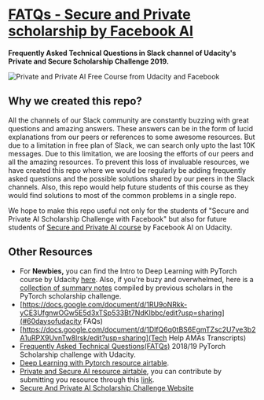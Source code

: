 # [FATQs - Secure and Private  scholarship by Facebook AI](https://fatqs-private-and-secure-ai.herokuapp.com/)
**Frequently Asked Technical Questions in Slack channel of Udacity's Private and Secure Scholarship Challenge 2019.**

![Private and Private  AI Free Course from Udacity and Facebook](https://i1.wp.com/blog.udacity.com/wp-content/uploads/2019/05/Social2-FB.png?resize=768%2C403&ssl=1)

## Why we created this repo?
All the channels of our Slack community are constantly buzzing with great questions and amazing answers. These answers can be in the form of lucid explanations from our peers or references to some awesome resources. But due to a limitation in free plan of Slack, we can search only upto the last 10K messages. Due to this limitation, we are loosing the efforts of our peers and all the amazing resources. To prevent this loss of invaluable resources, we have created this repo where we would be regularly be adding frequently asked questions and the possible solutions shared by our peers in the Slack channels. Also, this repo would help future students of this course as they would find solutions to most of the common problems in a single repo.

We hope to make this repo useful not only for the students of "Secure and Private AI Scholarship Challenge with Facebook" but also for future students of [Secure and Private AI course](https://www.udacity.com/course/secure-and-private-ai--ud185) by Facebook AI on Udacity.

## Other Resources
* For **Newbies,** you can find the Intro to Deep Learning with PyTorch course by Udacity [here](https://www.udacity.com/course/deep-learning-pytorch--ud188). Also, if you're buzy and overwhelmed, here is  a [collection of summary notes](https://docs.google.com/spreadsheets/d/1b7eD6dgWXgFuFpbWHImC5lovWLBfPR_zgaedBRA_21s/edit#gid=0) compiled by previous scholars in the PyTorch scholarship challenge.
* [https://docs.google.com/document/d/1RU9oNRkk-yCE3UfgnwOGw5E5d3xTSp533Bt7NdKIbbc/edit?usp=sharing](#60daysofudacity FAQs)
* [https://docs.google.com/document/d/1DlfQ6q0tBS6EgmTZsc2U7ve3b2A1uRPX9UvnTw8lrsk/edit?usp=sharing](Tech Help AMAs Transcripts)
* [Frequently Asked Technical Questions(FATQs)](https://github.com/ishgirwan/faqs_pytorch_scholarship) 2018/19 PyTorch Scholarship challenge with Udacity.
* [Deep Learning with Pytorch resource airtable](https://airtable.com/shrwVC7gPOuTJkxW0/tblUf4zxlIMLjwrbv?blocks=hide).
* [Private and Secure AI resource airtable](https://airtable.com/shrnw72B7jTxkb6IB/tblmTxH5ToKfHAqkO/viw6ngRCOjK9dwc5C?blocks=hide), you can contribute by submitting you resource through this [link](https://airtable.com/shrohsUEV89f5zZge).
* [Secure And Private AI Scholarship Challenge Website](https://sites.google.com/udacity.com/secureprivateai-challenge/home?authuser=0)
